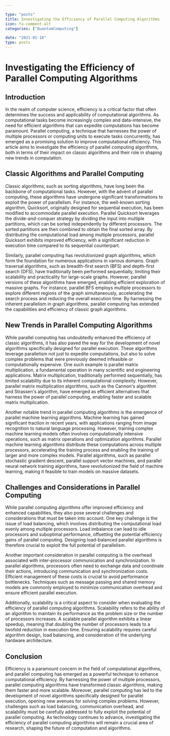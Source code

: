 ```yaml
---

type: "posts"
title: Investigating the Efficiency of Parallel Computing Algorithms
icon: fa-comment-alt
categories: ["QuantumComputing"]

date: "2021-01-18"
type: posts
---
```





# Investigating the Efficiency of Parallel Computing Algorithms

## Introduction

In the realm of computer science, efficiency is a critical factor that often determines the success and applicability of computational algorithms. As computational tasks become increasingly complex and data-intensive, the need for efficient algorithms that can expedite computations has become paramount. Parallel computing, a technique that harnesses the power of multiple processors or computing units to execute tasks concurrently, has emerged as a promising solution to improve computational efficiency. This article aims to investigate the efficiency of parallel computing algorithms, both in terms of their impact on classic algorithms and their role in shaping new trends in computation.

## Classic Algorithms and Parallel Computing

Classic algorithms, such as sorting algorithms, have long been the backbone of computational tasks. However, with the advent of parallel computing, these algorithms have undergone significant transformations to exploit the power of parallelism. For instance, the well-known sorting algorithm, Quicksort, originally designed for sequential execution, has been modified to accommodate parallel execution. Parallel Quicksort leverages the divide-and-conquer strategy by dividing the input into multiple partitions, which can be sorted independently by different processors. The sorted partitions are then combined to obtain the final sorted array. By distributing the computational load among multiple processors, parallel Quicksort exhibits improved efficiency, with a significant reduction in execution time compared to its sequential counterpart.

Similarly, parallel computing has revolutionized graph algorithms, which form the foundation for numerous applications in various domains. Graph traversal algorithms, such as breadth-first search (BFS) and depth-first search (DFS), have traditionally been performed sequentially, limiting their scalability and practicality for large-scale graphs. However, parallel versions of these algorithms have emerged, enabling efficient exploration of massive graphs. For instance, parallel BFS employs multiple processors to explore different regions of the graph simultaneously, accelerating the search process and reducing the overall execution time. By harnessing the inherent parallelism in graph algorithms, parallel computing has extended the capabilities and efficiency of classic graph algorithms.

## New Trends in Parallel Computing Algorithms

While parallel computing has undoubtedly enhanced the efficiency of classic algorithms, it has also paved the way for the development of novel algorithms specifically designed for parallel execution. These algorithms leverage parallelism not just to expedite computations, but also to solve complex problems that were previously deemed infeasible or computationally expensive. One such example is parallel matrix multiplication, a fundamental operation in many scientific and engineering applications. Matrix multiplication, traditionally performed sequentially, has limited scalability due to its inherent computational complexity. However, parallel matrix multiplication algorithms, such as the Cannon's algorithm and Strassen's algorithm, have emerged as efficient alternatives that harness the power of parallel computing, enabling faster and scalable matrix multiplication.

Another notable trend in parallel computing algorithms is the emergence of parallel machine learning algorithms. Machine learning has gained significant traction in recent years, with applications ranging from image recognition to natural language processing. However, training complex machine learning models often involves computationally intensive operations, such as matrix operations and optimization algorithms. Parallel machine learning algorithms distribute these computations across multiple processors, accelerating the training process and enabling the training of larger and more complex models. Parallel algorithms, such as parallel stochastic gradient descent, parallel support vector machines, and parallel neural network training algorithms, have revolutionized the field of machine learning, making it feasible to train models on massive datasets.

## Challenges and Considerations in Parallel Computing

While parallel computing algorithms offer improved efficiency and enhanced capabilities, they also pose several challenges and considerations that must be taken into account. One key challenge is the issue of load balancing, which involves distributing the computational load evenly among multiple processors. Load imbalance can lead to idle processors and suboptimal performance, offsetting the potential efficiency gains of parallel computing. Designing load-balanced parallel algorithms is therefore crucial to exploit the full potential of parallelism.

Another important consideration in parallel computing is the overhead associated with inter-processor communication and synchronization. In parallel algorithms, processors often need to exchange data and coordinate their actions, introducing communication and synchronization costs. Efficient management of these costs is crucial to avoid performance bottlenecks. Techniques such as message passing and shared memory models are commonly employed to minimize communication overhead and ensure efficient parallel execution.

Additionally, scalability is a critical aspect to consider when evaluating the efficiency of parallel computing algorithms. Scalability refers to the ability of an algorithm to maintain its performance as the problem size or the number of processors increases. A scalable parallel algorithm exhibits a linear speedup, meaning that doubling the number of processors leads to a twofold reduction in execution time. Ensuring scalability requires careful algorithm design, load balancing, and consideration of the underlying hardware architecture.

## Conclusion

Efficiency is a paramount concern in the field of computational algorithms, and parallel computing has emerged as a powerful technique to enhance computational efficiency. By harnessing the power of multiple processors, parallel computing algorithms have transformed classic algorithms, making them faster and more scalable. Moreover, parallel computing has led to the development of novel algorithms specifically designed for parallel execution, opening new avenues for solving complex problems. However, challenges such as load balancing, communication overhead, and scalability must be carefully addressed to fully exploit the potential of parallel computing. As technology continues to advance, investigating the efficiency of parallel computing algorithms will remain a crucial area of research, shaping the future of computation and algorithms.